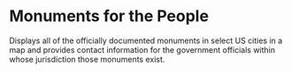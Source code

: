 # Monuments for the People
Displays all of the officially documented monuments in select US cities in a map and provides contact information for the government officials within whose jurisdiction those monuments exist.
